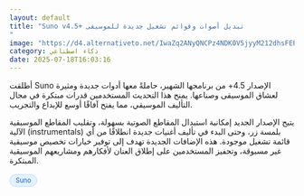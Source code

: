 ```yaml
---
layout: default
title: "Suno v4.5+ تبديل أصوات وقوائم تشغيل جديدة للموسيقى
"
image: "https://d4.alternativeto.net/IwaZq2ANyQNCPz4NDK0V5jyyM212dhsFEPLlEBSjIWU/rs:fill:1520:760:0/g:ce:0:0/YWJzOi8vZGlzdC9jb250ZW50LzE3NTI4NDk5MDY4NTIucG5n.png"
category: ذكاء اصطناعي
date: 2025-07-18T16:03:16
---
```


أطلقت Suno الإصدار 4.5+ من برنامجها الشهير، حاملةً معها أدوات جديدة ومثيرة لعشاق الموسيقى وصناعها. يمنح هذا التحديث المستخدمين قدرات مبتكرة في مجال التأليف الموسيقي، مما يفتح آفاقًا أوسع للإبداع والتجريب.

يتيح الإصدار الجديد إمكانية استبدال المقاطع الصوتية بسهولة، وتقليب المقاطع الموسيقية الآلية (instrumentals) بلمسة زر، وحتى البدء في تأليف أغنيات جديدة انطلاقًا من أي قائمة تشغيل موجودة. هذه الإضافات الجديدة تهدف إلى توفير خيارات تخصيص موسيقية غير مسبوقة، وتحفيز المستخدمين على إطلاق العنان لأفكارهم ومشاريعهم الموسيقية المبتكرة.

<div style="margin-top:2px; margin-bottom:2px;"><a href="https://bidjadraft.github.io/?query=Suno" style="background:#e3f2fd; color:#1565c0; font-size:80%; border-radius:12px; padding:3px 10px; margin:2px 4px 2px 0; display:inline-block; border:1px solid #bbdefb; text-decoration:none;">Suno</a></div><br><br>
